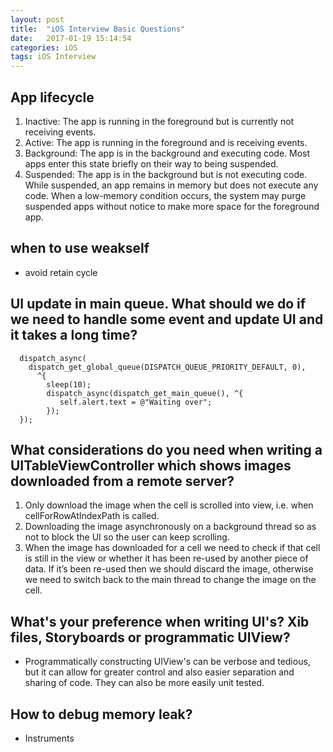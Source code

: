 ```yaml
---
layout: post
title:  "iOS Interview Basic Questions"
date:   2017-01-19 15:14:54
categories: iOS
tags: iOS Interview
---
```


## App lifecycle
  1. Inactive: The app is running in the foreground but is currently not receiving events.
  2. Active: The app is running in the foreground and is receiving events.
  3. Background: The app is in the background and executing code. Most apps enter this state briefly on their way to being suspended.
  4. Suspended: The app is in the background but is not executing code.  While suspended, an app remains in memory but does not execute any code. When a low-memory condition occurs, the system may purge suspended apps without notice to make more space for the foreground app.

## when to use weakself
  * avoid retain cycle

## UI update in main queue. What should we do if we need to handle some event and update UI and it takes a long time?

```
  dispatch_async(        
    dispatch_get_global_queue(DISPATCH_QUEUE_PRIORITY_DEFAULT, 0),
      ^{
        sleep(10);
        dispatch_async(dispatch_get_main_queue(), ^{
           self.alert.text = @"Waiting over";
        });
  });
```

## What considerations do you need when writing a UITableViewController which shows images downloaded from a remote server?
  1. Only download the image when the cell is scrolled into view, i.e. when cellForRowAtIndexPath is called.
  2. Downloading the image asynchronously on a background thread so as not to block the UI so the user can keep scrolling.
  3. When the image has downloaded for a cell we need to check if that cell is still in the view or whether it has been re-used by another piece of data. If it’s been re-used then we should discard the image, otherwise we need to switch back to the main thread to change the image on the cell.

## What's your preference when writing UI's? Xib files, Storyboards or programmatic UIView?
  * Programmatically constructing UIView's can be verbose and tedious, but it can allow for greater control and also easier separation and sharing of code. They can also be more easily unit tested.

## How to debug memory leak?
  * Instruments
